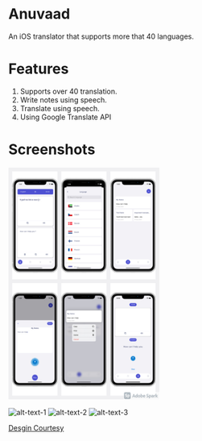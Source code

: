 # Anuvaad
An iOS translator that supports more that 40 languages.

# Features
 1. Supports over 40 translation.
 2. Write notes using speech.
 3. Translate using speech.
 4. Using Google Translate API

# Screenshots
<p align="left" >
  <img width="300" height="460" src="https://github.com/siddhantmishra1305/Anuvaad/blob/main/MyPost.jpg" title="Anuvaad" float=left>
</p>


 ![alt-text-1](https://github.com/siddhantmishra1305/Anuvaad/blob/main/GIF/Home.gif "title-1") ![alt-text-2](https://github.com/siddhantmishra1305/Anuvaad/blob/main/GIF/AudioTranslation.gif "title-2") ![alt-text-3](https://github.com/siddhantmishra1305/Anuvaad/blob/main/GIF/AudioNote.gif "title-2")
 
 
 [Desgin Courtesy](https://dribbble.com/shots/15254633-Translator-Mobile-App-Exploration)
 

